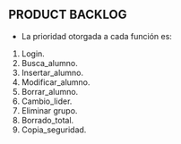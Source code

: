 **PRODUCT BACKLOG**
---
* La prioridad otorgada a cada función es:



1. Login.
2. Busca_alumno.
3. Insertar_alumno.
4. Modificar_alumno.
5. Borrar_alumno.
6. Cambio_lider.
7. Eliminar grupo.
8. Borrado_total.
9. Copia_seguridad.
